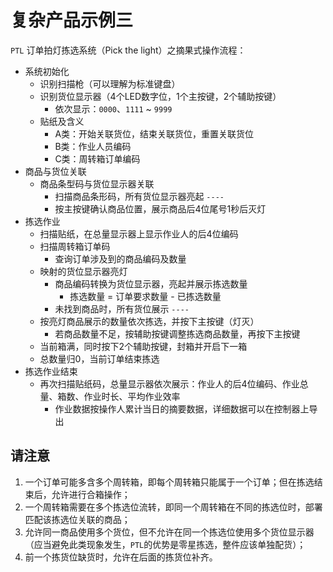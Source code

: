 # 复杂产品示例三

`PTL` 订单拍灯拣选系统（Pick the light）之摘果式操作流程：
* 系统初始化
    * 识别扫描枪（可以理解为标准键盘）
    * 识别货位显示器（4个LED数字位，1个主按键，2个辅助按键）
        * 依次显示：`0000`、`1111` ~ `9999`
    * 贴纸及含义
        * A类：开始关联货位，结束关联货位，重置关联货位
        * B类：作业人员编码
        * C类：周转箱订单编码
* 商品与货位关联
    * 商品条型码与货位显示器关联
        * 扫描商品条形码，所有货位显示器亮起 `----`
        * 按主按键确认商品位置，展示商品后4位尾号1秒后灭灯
* 拣选作业
    * 扫描贴纸，在总量显示器上显示作业人的后4位编码
    * 扫描周转箱订单码
        * 查询订单涉及到的商品编码及数量
    * 映射的货位显示器亮灯
        * 商品编码转换为货位显示器，亮起并展示拣选数量
            * 拣选数量 = 订单要求数量 - 已拣选数量
        * 未找到商品时，所有货位展示 `----`
    * 按亮灯商品展示的数量依次拣选，并按下主按键（灯灭）
        * 若商品数量不足，按辅助按键调整拣选商品数量，再按下主按键
    * 当前箱满，同时按下2个辅助按键，封箱并开启下一箱
    * 总数量归0，当前订单结束拣选
* 拣选作业结束
    * 再次扫描贴纸码，总量显示器依次展示：作业人的后4位编码、作业总量、箱数、作业时长、平均作业效率
        * 作业数据按操作人累计当日的摘要数据，详细数据可以在控制器上导出

## 请注意
1. 一个订单可能多含多个周转箱，即每个周转箱只能属于一个订单；但在拣选结束后，允许进行合箱操作；
2. 一个周转箱需要在多个拣选位流转，即同一个周转箱在不同的拣选位时，部署匹配该拣选位关联的商品；
3. 允许同一商品使用多个货位，但不允许在同一个拣选位使用多个货位显示器（应当避免此类现象发生，`PTL`的优势是零星拣选，整件应该单独配货）；
4. 前一个拣货位缺货时，允许在后面的拣货位补齐。
